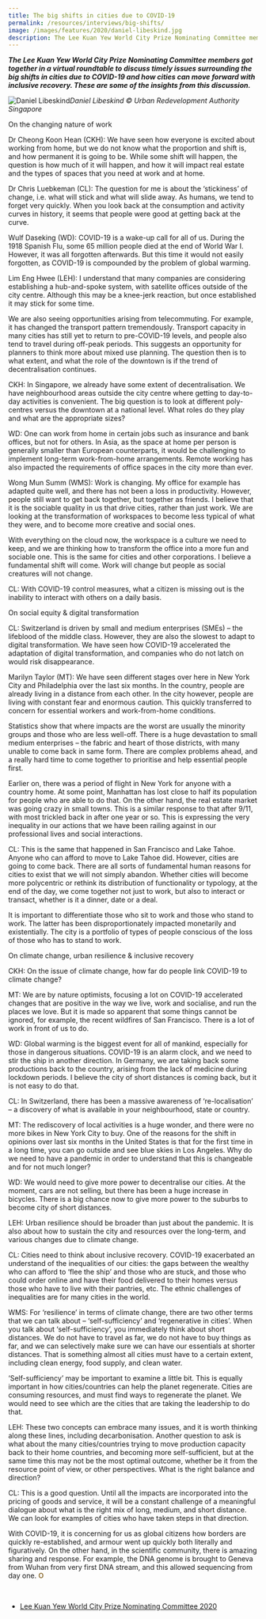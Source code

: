 ```yaml
---
title: The big shifts in cities due to COVID-19
permalink: /resources/interviews/big-shifts/
image: /images/features/2020/daniel-libeskind.jpg
description: The Lee Kuan Yew World City Prize Nominating Committee members got together in a virtual roundtable to discuss timely issues surrounding the big shifts in cities due to COVID-19 and how cities can move forward with inclusive recovery. These are some of the insights from this discussion. 
---
```


***The Lee Kuan Yew World City Prize Nominating Committee members got together in a virtual roundtable to discuss timely issues surrounding the big shifts in cities due to COVID-19 and how cities can move forward with inclusive recovery. These are some of the insights from this discussion.***

![Daniel Libeskind](/images/features/2020/daniel-libeskind.jpg/)*Daniel Libeskind © Urban Redevelopment Authority Singapore*

On the changing nature of work 

Dr Cheong Koon Hean (CKH): We have seen how everyone is excited about working from home, but we do not know what the proportion and shift is, and how permanent it is going to be. While some shift will happen, the question is how much of it will happen, and how it will impact real estate and the types of spaces that you need at work and at home. 

Dr Chris Luebkeman (CL): The question for me is about the ‘stickiness’ of change, i.e. what will stick and what will slide away. As humans, we tend to forget very quickly. When you look back at the consumption and activity curves in history, it seems that people were good at getting back at the curve. 

Wulf Daseking (WD): COVID-19 is a wake-up call for all of us. During the 1918 Spanish Flu, some 65 million people died at the end of World War I. However, it was all forgotten afterwards. But this time it would not easily forgotten, as COVID-19 is compounded by the problem of global warming. 

Lim Eng Hwee (LEH): I understand that many companies are considering establishing a hub-and-spoke system, with satellite offices outside of the city centre. Although this may be a knee-jerk reaction, but once established it may stick for some time. 

We are also seeing opportunities arising from telecommuting. For example, it has changed the transport pattern tremendously. Transport capacity in many cities has still yet to return to pre-COVID-19 levels, and people also tend to travel during off-peak periods. This suggests an opportunity for planners to think more about mixed use planning. The question then is to what extent, and what the role of the downtown is if the trend of decentralisation continues. 

CKH: In Singapore, we already have some extent of decentralisation. We have neighbourhood areas outside the city centre where getting to day-to-day activities is convenient. The big question is to look at different poly-centres versus the downtown at a national level. What roles do they play and what are the appropriate sizes? 

WD: One can work from home in certain jobs such as insurance and bank offices, but not for others. In Asia, as the space at home per person is generally smaller than European counterparts, it would be challenging to implement long-term work-from-home arrangements. Remote working has also impacted the requirements of office spaces in the city more than ever. 

Wong Mun Summ (WMS): Work is changing. My office for example has adapted quite well, and there has not been a loss in productivity. However, people still want to get back together, but together as friends. I believe that it is the sociable quality in us that drive cities, rather than just work. We are looking at the transformation of workspaces to become less typical of what they were, and to become more creative and social ones. 

With everything on the cloud now, the workspace is a culture we need to keep, and we are thinking how to transform the office into a more fun and sociable one. This is the same for cities and other corporations. I believe a fundamental shift will come. Work will change but people as social creatures will not change. 

CL: With COVID-19 control measures, what a citizen is missing out is the inability to interact with others on a daily basis. 

On social equity & digital transformation 

CL: Switzerland is driven by small and medium enterprises (SMEs) – the lifeblood of the middle class. However, they are also the slowest to adapt to digital transformation. We have seen how COVID-19 accelerated the adaptation of digital transformation, and companies who do not latch on would risk disappearance. 

Marilyn Taylor (MT): We have seen different stages over here in New York City and Philadelphia over the last six months. In the country, people are already living in a distance from each other. In the city however, people are living with constant fear and enormous caution. This quickly transferred to concern for essential workers and work-from-home conditions. 

Statistics show that where impacts are the worst are usually the minority groups and those who are less well-off. There is a huge devastation to small medium enterprises – the fabric and heart of those districts, with many unable to come back in same form. There are complex problems ahead, and a really hard time to come together to prioritise and help essential people first. 

Earlier on, there was a period of flight in New York for anyone with a country home. At some point, Manhattan has lost close to half its population for people who are able to do that. On the other hand, the real estate market was going crazy in small towns. This is a similar response to that after 9/11, with most trickled back in after one year or so. This is expressing the very inequality in our actions that we have been railing against in our professional lives and social interactions. 

CL: This is the same that happened in San Francisco and Lake Tahoe. Anyone who can afford to move to Lake Tahoe did. However, cities are going to come back. There are all sorts of fundamental human reasons for cities to exist that we will not simply abandon. Whether cities will become more polycentric or rethink its distribution of functionality or typology, at the end of the day, we come together not just to work, but also to interact or transact, whether is it a dinner, date or a deal.

It is important to differentiate those who sit to work and those who stand to work. The latter has been disproportionately impacted monetarily and existentially. The city is a portfolio of types of people conscious of the loss of those who has to stand to work.

On climate change, urban resilience & inclusive recovery

CKH: On the issue of climate change, how far do people link COVID-19 to climate change? 

MT: We are by nature optimists, focusing a lot on COVID-19 accelerated changes that are positive in the way we live, work and socialise, and run the places we love. But it is made so apparent that some things cannot be ignored, for example, the recent wildfires of San Francisco. There is a lot of work in front of us to do. 

WD: Global warming is the biggest event for all of mankind, especially for those in dangerous situations. COVID-19 is an alarm clock, and we need to stir the ship in another direction. In Germany, we are taking back some productions back to the country, arising from the lack of medicine during lockdown periods. I believe the city of short distances is coming back, but it is not easy to do that. 

CL: In Switzerland, there has been a massive awareness of ‘re-localisation’ – a discovery of what is available in your neighbourhood, state or country. 

MT: The rediscovery of local activities is a huge wonder, and there were no more bikes in New York City to buy. One of the reasons for the shift in opinions over last six months in the United States is that for the first time in a long time, you can go outside and see blue skies in Los Angeles. Why do we need to have a pandemic in order to understand that this is changeable and for not much longer?

WD: We would need to give more power to decentralise our cities. At the moment, cars are not selling, but there has been a huge increase in bicycles. There is a big chance now to give more power to the suburbs to become city of short distances. 

LEH: Urban resilience should be broader than just about the pandemic. It is also about how to sustain the city and resources over the long-term, and various changes due to climate change. 

CL: Cities need to think about inclusive recovery. COVID-19 exacerbated an understand of the inequalities of our cities: the gaps between the wealthy who can afford to ‘flee the ship’ and those who are stuck, and those who could order online and have their food delivered to their homes versus those who have to live with their pantries, etc. The ethnic challenges of inequalities are for many cities in the world. 

WMS: For ‘resilience’ in terms of climate change, there are two other terms that we can talk about – ‘self-sufficiency’ and ‘regenerative in cities’. When you talk about ‘self-sufficiency’, you immediately think about short distances. We do not have to travel as far, we do not have to buy things as far, and we can selectively make sure we can have our essentials at shorter distances. That is something almost all cities must have to a certain extent, including clean energy, food supply, and clean water. 

‘Self-sufficiency’ may be important to examine a little bit. This is equally important in how cities/countries can help the planet regenerate. Cities are consuming resources, and must find ways to regenerate the planet. We would need to see which are the cities that are taking the leadership to do that.

LEH: These two concepts can embrace many issues, and it is worth thinking along these lines, including decarbonisation. Another question to ask is what about the many cities/countries trying to move production capacity back to their home countries, and becoming more self-sufficient, but at the same time this may not be the most optimal outcome, whether be it from the resource point of view, or other perspectives. What is the right balance and direction?

CL: This is a good question. Until all the impacts are incorporated into the pricing of goods and service, it will be a constant challenge of a meaningful dialogue about what is the right mix of long, medium, and short distance. We can look for examples of cities who have taken steps in that direction. 

With COVID-19, it is concerning for us as global citizens how borders are quickly re-established, and armour went up quickly both literally and figuratively. On the other hand, in the scientific community, there is amazing sharing and response. For example, the DNA genome is brought to Geneva from Wuhan from very first DNA stream, and this allowed sequencing from day one. **<font color="#967942">O</font>** 

<br>

- [Lee Kuan Yew World City Prize Nominating Committee 2020](/about/prize-jury/nominating-committee/)

